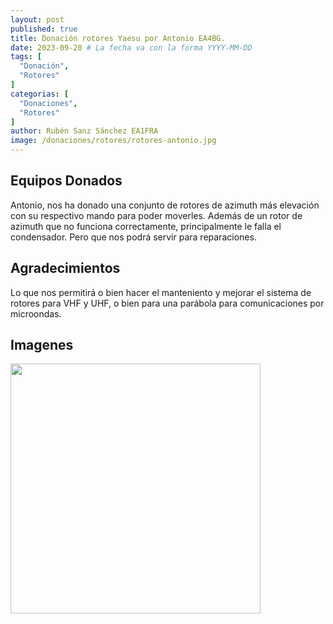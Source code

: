 ```yaml
---
layout: post
published: true
title: Donación rotores Yaesu por Antonio EA4BG.
date: 2023-09-20 # La fecha va con la forma YYYY-MM-DD
tags: [
  "Donación",
  "Rotores"
]
categorias: [
  "Donaciones",
  "Rotores"
]
author: Rubén Sanz Sánchez EA1FRA
image: /donaciones/rotores/rotores-antonio.jpg
---
```


## Equipos Donados

Antonio, nos ha donado una conjunto de rotores de azimuth más elevación con su respectivo mando para poder moverles. Además de un rotor de azimuth que no funciona correctamente, principalmente le falla el condensador. Pero que nos podrá servir para reparaciones.


## Agradecimientos

Lo que nos permitirá o bien hacer el manteniento y mejorar el sistema de rotores para VHF y UHF, o bien para una parábola para comunicaciones por microondas.


## Imagenes
<img src="/donaciones/rotores/rotores-antonio.jpg" width="400" height="400">




